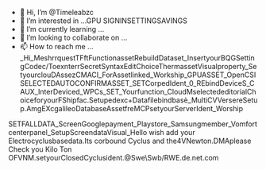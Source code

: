- 👋 Hi, I’m @Timeleabzc
- 👀 I’m interested in ...GPU SIGNINSETTINGSAVINGS
- 🌱 I’m currently learning ...
- 💞️ I’m looking to collaborate on ...
- 📫 How to reach me ...
_Hi_MeshrrquestTFftFunctionassetRebuildDataset_InsertyourBQGSettingCodec/ToexnterrSecretSyntaxEditChoiceThermassetVisualproperty_SetyourclouDAssezCMACI_ForAssetlinked_Workship_GPUASSET_OpenCSISELECTEDAUTOCONFIRMASSET_SETCorpedIdent_0_REbindDeviceS_CAUX_InterDeviced_WPCs_SET_Yourfunction_CloudMselectededitorialChoiceforyourFShipfac.Setupedexc+Datafilebindbasè_MultiCVVersereSetup.AmgEXcgalileoDatabaseAssetfreMCPsetyourServerIdent_Worship
<!Wtf MCECc is down

Timeleabzc/Timeleabzc is a ✨ special ✨ repository because its `README.md` (this file) appears on your GitHub profile.
You can click the Preview link to take a look at your changes.
--->SETFALLDATA_ScreenGooglepayment_Playstore_Samsungmember_Vomfortcenterpanel_SetupScreendataVisual_Hello wish add your Electrocyclusbasedata.Its corbound Cyclus and the4VNewton.DMAplease Check you Kilo Ton OFVNM.setyourClosedCyclusident.@Swe\Swb/RWE.de.net.com
